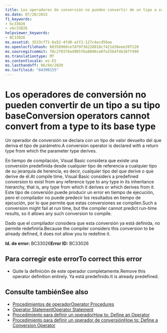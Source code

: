 ```yaml
---
title: Los operadores de conversión no pueden convertir de un tipo a su tipo base
ms.date: 07/20/2015
f1_keywords:
- bc33026
- vbc33026
helpviewer_keywords:
- BC33026
ms.assetid: 3533cf71-6a52-4fd0-a1f2-127c4ecd56ae
ms.openlocfilehash: 6035898dce7d79f38228918c7421d36eee20f120
ms.sourcegitcommit: f8c270376ed905f6a8896ce0fe25b4f4b38ff498
ms.translationtype: MT
ms.contentlocale: es-ES
ms.lasthandoff: 06/04/2020
ms.locfileid: "84399155"
---
```

# <a name="conversion-operators-cannot-convert-from-a-type-to-its-base-type"></a><span data-ttu-id="147ef-102">Los operadores de conversión no pueden convertir de un tipo a su tipo base</span><span class="sxs-lookup"><span data-stu-id="147ef-102">Conversion operators cannot convert from a type to its base type</span></span>
<span data-ttu-id="147ef-103">Un operador de conversión se declara con un tipo de valor devuelto del que deriva el tipo de parámetro.</span><span class="sxs-lookup"><span data-stu-id="147ef-103">A conversion operator is declared with a return type from which the parameter type derives.</span></span>  
  
 <span data-ttu-id="147ef-104">En tiempo de compilación, Visual Basic considera que existe una conversión predefinida desde cualquier tipo de referencia a cualquier tipo de su jerarquía de herencia, es decir, cualquier tipo del que derive o que derive de él.</span><span class="sxs-lookup"><span data-stu-id="147ef-104">At compile time, Visual Basic considers a predefined conversion to exist from any reference type to any type in its inheritance hierarchy, that is, any type from which it derives or which derives from it.</span></span> <span data-ttu-id="147ef-105">Este tipo de conversión puede producir un error en tiempo de ejecución, pero el compilador no puede predecir los resultados en tiempo de ejecución, por lo que permite que estas conversiones se compilen.</span><span class="sxs-lookup"><span data-stu-id="147ef-105">Such a conversion might fail at run time, but the compiler cannot predict run-time results, so it allows any such conversion to compile.</span></span>  
  
 <span data-ttu-id="147ef-106">Dado que el compilador considera que esta conversión ya está definida, no permite redefinirla.</span><span class="sxs-lookup"><span data-stu-id="147ef-106">Because the compiler considers this conversion to be already defined, it does not allow you to redefine it.</span></span>  
  
 <span data-ttu-id="147ef-107">**Id. de error:** BC33026</span><span class="sxs-lookup"><span data-stu-id="147ef-107">**Error ID:** BC33026</span></span>  
  
## <a name="to-correct-this-error"></a><span data-ttu-id="147ef-108">Para corregir este error</span><span class="sxs-lookup"><span data-stu-id="147ef-108">To correct this error</span></span>  
  
- <span data-ttu-id="147ef-109">Quite la definición de este operador completamente.</span><span class="sxs-lookup"><span data-stu-id="147ef-109">Remove this operator definition entirely.</span></span> <span data-ttu-id="147ef-110">Ya está predefinido.</span><span class="sxs-lookup"><span data-stu-id="147ef-110">It is already predefined.</span></span>  
  
## <a name="see-also"></a><span data-ttu-id="147ef-111">Consulte también</span><span class="sxs-lookup"><span data-stu-id="147ef-111">See also</span></span>

- [<span data-ttu-id="147ef-112">Procedimientos de operador</span><span class="sxs-lookup"><span data-stu-id="147ef-112">Operator Procedures</span></span>](../programming-guide/language-features/procedures/operator-procedures.md)
- [<span data-ttu-id="147ef-113">Operator Statement</span><span class="sxs-lookup"><span data-stu-id="147ef-113">Operator Statement</span></span>](../language-reference/statements/operator-statement.md)
- [<span data-ttu-id="147ef-114">Procedimiento para definir un operador</span><span class="sxs-lookup"><span data-stu-id="147ef-114">How to: Define an Operator</span></span>](../programming-guide/language-features/procedures/how-to-define-an-operator.md)
- [<span data-ttu-id="147ef-115">Procedimiento para definir un operador de conversión</span><span class="sxs-lookup"><span data-stu-id="147ef-115">How to: Define a Conversion Operator</span></span>](../programming-guide/language-features/procedures/how-to-define-a-conversion-operator.md)
